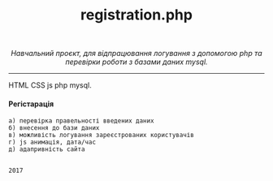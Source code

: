<h1 align="center" style="text-align: center;">registration.php</h1><br />
 <p align="center" style="text-align: center;"><i>Навчальний проєкт, для відпрацювання логування з допомогою php
та перевірки роботи з базами даних mysql.</i></p><hr /> 

<p>HTML CSS js php mysql.</p>


 <h4>Регістарація</h4>

    а) перевірка правельності введених даних
    б) внесення до бази даних
    в) можливість логування зареєстрованих користувачів
    г) js анимація, дата/час
    д) адапривність сайта

                                                                                           2017
